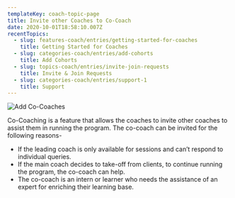 ```yaml
---
templateKey: coach-topic-page
title: Invite other Coaches to Co-Coach
date: 2020-10-01T18:58:10.007Z
recentTopics:
  - slug: features-coach/entries/getting-started-for-coaches
    title: Getting Started for Coaches
  - slug: categories-coach/entries/add-cohorts
    title: Add Cohorts
  - slug: topics-coach/entries/invite-join-requests
    title: Invite & Join Requests
  - slug: categories-coach/entries/support-1
    title: Support
---
```

![Add Co-Coaches](/img/add-co-coaches.png "Add Co-Coaches")

Co-Coaching is a feature that allows the coaches to invite other coaches to assist them in running the program. The co-coach can be invited for the following reasons-

* If the leading coach is only available for sessions and can’t respond to individual queries.
* If the main coach decides to take-off from clients, to continue running the program, the co-coach can help.
* The co-coach is an intern or learner who needs the assistance of an expert for enriching their learning base.

